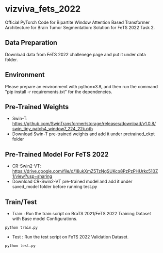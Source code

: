 # vizviva_fets_2022
Official PyTorch Code for Bipartite Window Attention Based Transformer Architecture for Brain Tumor Segmentation: Solution for FeTS 2022 Task 2.

## Data Preparation
Download data from FeTS 2022 challenege page and put it under data folder.

## Environment
Please prepare an environment with python=3.8, and then run the command "pip install -r requirements.txt" for the dependencies.

## Pre-Trained Weights
- Swin-T: https://github.com/SwinTransformer/storage/releases/download/v1.0.8/swin_tiny_patch4_window7_224_22k.pth
- Download Swin-T pre-trained weights and add it under pretrained_ckpt folder

## Pre-Trained Model For FeTS 2022
- CR-Swin2-VT: https://drive.google.com/file/d/18ukXmZ5TzNgSUKco8PzPzPHUrkc510Z1/view?usp=sharing
- Download CR-Swin2-VT pre-trained model and add it under saved_model folder before running test.py

## Train/Test
- Train : Run the train script on BraTS 2021/FeTS 2022 Training Dataset  with Base model Configurations. 
```bash
python train.py 
```

- Test : Run the test script on FeTS 2022 Validation Dataset. 
```bash
python test.py 
```



